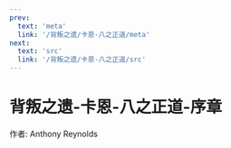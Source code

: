 ```yaml
---
prev:
  text: 'meta'
  link: '/背叛之遗/卡恩-八之正道/meta'
next:
  text: 'src'
  link: '/背叛之遗/卡恩-八之正道/src'
---
```


# 背叛之遗-卡恩-八之正道-序章

作者: Anthony Reynolds

